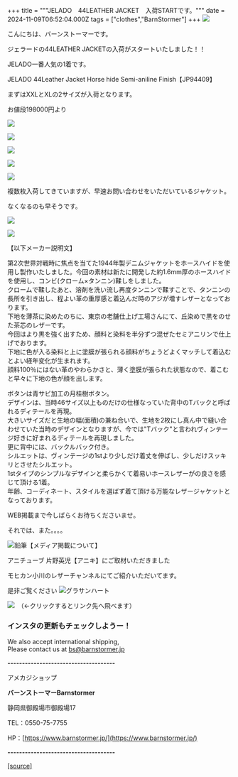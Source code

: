 +++
title = """JELADO　44LEATHER JACKET　入荷STARTです。"""
date = 2024-11-09T06:52:04.000Z
tags = ["clothes","BarnStormer"]
+++
[![](https://stat.ameba.jp/user_images/20231023/16/barnstormer-go/b2/03/p/o0420015015354743273.png)](https://ameblo.jp/barnstormer-go/entry-12825670498.html)

こんにちは、バーンストーマーです。

ジェラードの44LEATHER JACKETの入荷がスタートいたしました！！

JELADO一番人気の1着です。

JELADO 44Leather Jacket Horse hide Semi-aniline Finish【JP94409】

まずはXXLとXLの2サイズが入荷となります。

お値段198000円より

[![](https://stat.ameba.jp/user_images/20241109/15/barnstormer-go/0a/70/j/o0539070015507948932.jpg)](https://stat.ameba.jp/user_images/20241109/15/barnstormer-go/0a/70/j/o0539070015507948932.jpg)

[![](https://stat.ameba.jp/user_images/20241109/15/barnstormer-go/1d/d1/j/o0466070015507948941.jpg)](https://stat.ameba.jp/user_images/20241109/15/barnstormer-go/1d/d1/j/o0466070015507948941.jpg)

[![](https://stat.ameba.jp/user_images/20241109/15/barnstormer-go/97/b9/j/o0466070015507948935.jpg)](https://stat.ameba.jp/user_images/20241109/15/barnstormer-go/97/b9/j/o0466070015507948935.jpg)

[![](https://stat.ameba.jp/user_images/20241109/15/barnstormer-go/7f/a5/j/o0610070015507948936.jpg)](https://stat.ameba.jp/user_images/20241109/15/barnstormer-go/7f/a5/j/o0610070015507948936.jpg)

[![](https://stat.ameba.jp/user_images/20241109/15/barnstormer-go/da/27/j/o0466070015507948938.jpg)](https://stat.ameba.jp/user_images/20241109/15/barnstormer-go/da/27/j/o0466070015507948938.jpg)

複数枚入荷してきていますが、早速お問い合わせをいただいているジャケット。

なくなるのも早そうです。

[![](https://stat.ameba.jp/user_images/20241109/16/barnstormer-go/ae/85/p/o0600060015507970328.png)](https://stat.ameba.jp/user_images/20241109/16/barnstormer-go/ae/85/p/o0600060015507970328.png)

[![](https://stat.ameba.jp/user_images/20241109/16/barnstormer-go/74/4a/p/o1100110015507970342.png)](https://stat.ameba.jp/user_images/20241109/16/barnstormer-go/74/4a/p/o1100110015507970342.png)

【以下メーカー説明文】

第2次世界対戦時に焦点を当てた1944年製デニムジャケットをホースハイドを使用し製作いたしました。今回の素材は新たに開発した約1.6mm厚のホースハイドを使用し、コンビ(クローム×タンニン)鞣しをしました。  
クロームで鞣したあと、溶剤を洗い流し再度タンニンで鞣すことで、タンニンの長所を引き出し、程よい革の重厚感と着込んだ時のアジが増すレザーとなっております。  
下地を薄茶に染めたのちに、東京の老舗仕上げ工場さんにて、丘染めで黒をのせた茶芯のレザーです。  
今回はより黒を強く出すため、顔料と染料を半分ずつ混ぜたセミアニリンで仕上げでおります。  
下地に色が入る染料と上に塗膜が張られる顔料がちょうどよくマッチして着込むとよい経年変化が生まれます。  
顔料100％にはない革のやわらかさと、薄く塗膜が張られた状態なので、着こむと早々に下地の色が顔を出します。  
  
ボタンは青サビ加工の月桂樹ボタン。  
デザインは、当時46サイズ以上ものだけの仕様なっていた背中のTバックと呼ばれるディテールを再現。  
大きいサイズだと生地の幅(面積)の兼ね合いで、生地を2枚にし真ん中で縫い合わせていた当時のデザインとなりますが、今では"Tバック"と言われヴィンテージ好きに好まれるディテールを再現しました。  
更に背中には、バックルバック付き。  
シルエットは、ヴィンテージの1stより少しだけ着丈を伸ばし、少しだけスッキリとさせたシルエット。  
1stタイプのシンプルなデザインと柔らかくて着易いホースレザーがの良さを感じて頂ける1着。  
年齢、コーディネート、スタイルを選ばず着て頂ける万能なレザージャケットとなっております。

WEB掲載まで今しばらくお待ちくださいませ。

それでは、また。。。。

![鉛筆](https://stat100.ameba.jp/blog/ucs/img/char/char3/519.png)【メディア掲載について】

アニチューブ 片野英児【アニキ】にご取材いただきました

モヒカン小川のレザーチャンネルにてご紹介いただいてます。

是非ご覧ください ![グラサンハート](https://stat100.ameba.jp/blog/ucs/img/char/char3/148.png)

[![](https://stat.ameba.jp/user_images/20230412/16/barnstormer-go/6a/23/p/o0108010815269242493.png)](https://www.instagram.com/barnstormer_daily/)　（←クリックするとリンク先へ飛べます）

### インスタの更新もチェックしようー！

We also accept international shipping,  
Please contact us at bs@barnstormer.jp

**\-------------------------------------**

アメカジショップ

**バーンストーマーBarnstormer**

静岡県御殿場市御殿場17

TEL：0550-75-7755

HP：[https://www.barnstormer.jp/](https://www.barnstormer.jp/)

**\-------------------------------------**

[[source]](https://ameblo.jp/barnstormer-go/entry-12874388482.html)
